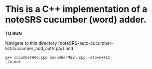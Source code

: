 This is a C++ implementation of a noteSRS cucumber (word) adder. 
===================================================================

**TO RUN**

Navigate to this directory (noteSRS-auto-cucumber-list/cucumber_add_aut/cpp/) and 

	g++ cucumberAdd.cpp cucumberMain.cpp -std=c++11
	./a.out

